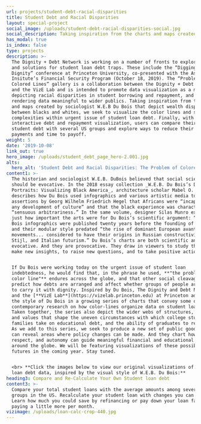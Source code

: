 ```yaml
---
url: projects/student-debt-racial-disparities
title: Student Debt and Racial Disparities
layout: special-project
social_image: /uploads/student-debt-racial-disparities-social.jpg
social_description: Taking inspiration from the charts and maps created by sociologist W.E.B Du Bois depicting wealth disparities between blacks and whites, we seek to chart the color lines and social complexities in the urgent issue of student debt.
has_modal: true
is_index: false
type: projects
description: >-
  The Dignity + Debt Network is working on a number of fronts to explore issues
  and solutions for student loan debt traps. These include the “Digging out With
  Dignity” conference at Princeton University, co-presented with the Aspen
  Insitute’s Financial Security Program (October 18, 2019). The “Problem of
  Colored Lines” gallery is a collaboration between the Dignity + Debt Network
  and the VizE Lab and is intended to promote data visualization as a medium for
  depicting racial disparities in student borrowing and repayment, and for
  rendering data meaningful to wider publics. Taking inspiration from the charts
  and maps created by sociologist W.E.B Du Bois that depict wealth disparities
  between blacks and whites, we seek to visualize the color lines and social
  complexities within urgent issue of student loan debt. Finally, with our
  interactive debt and repayment visualization, users can compare their own
  student debt with several US groups and explore ways to reduce their total
  payments and time to payoff.
weight: 5
date: '2019-10-08'
link_out: true
hero_image: /uploads/student_debt_page_hero-2.001.jpg
alts:
  hero_alt: 'Student Debt and Racial Disparities: The Problem of Colored Lines'
content1: >-
  The historian and sociologist W.E.B. DuBois believed that social science data
  should be evocative. In the 2018 essay collection _W.E.B. Du Bois’s Data
  Portraits: Visualizing Black America_, architecture scholar Mabel O. Wilson
  describes how Du Bois used infographics and various artistic media to counter
  assertions by Georg Wilhelm Friedrich Hegel that Africans were “incapable of
  any development of culture” and that the black experience was characterized by
  “sensuous arbitrariness.” In the same volume, designer Silas Munro explains
  just how important the arts were for Du Bois’s scientific argument: “The Du
  Bois infographics were published twenty years before the founding of Bauhaus,”
  and their modular style predated “the rise of dominant European avant-garde
  movements... considered to have their origins in Russian constructivism, De
  Stijl, and Italian futurism.” Du Bois’s charts are both scientific and
  evocative. And they are provocative. They draw in viewers to study them, to
  make new insights, to raise new questions, and to take positive action.


  If Du Bois were working today on the urgent issue of student loan
  indebtedness, he would find that, in the phrase he used, **"the problem of the
  color line"** endures across the globe, and that other social cleavages help
  predict how debts are arranged and affect whether groups of people are allowed
  to carry it with dignity. Inspired by Du Bois, The Dignity and Debt Network
  and the [**VizE Lab**](https://vizelab.princeton.edu) at Princeton adopting
  the style of Du Bois in a growing series of charts that convey some of the
  contemporary research on how color-lines organize data on student loan debt.
  Taken together, the series also depict the wider webs of structures, meanings,
  and values that shape the uneven circumstances with which college students and
  families take on educational debt, and the ability of graduates to repay them.
  As we add to this series, we seek to produce a new set of public goods that
  can reveal areas where policy changes can be made. And they chart how dignity,
  respect, and autonomy can guide meaningful financial and educational inclusion
  around the globe. We will be featuring visualizations of these possible
  futures in the coming year. Stay tuned.


  <br> **Click the images below to view our original visualizations of student
  loan debt data, inspired by the visual style of W.E.B. Du Bois:**
heading3: Compare and Re-Calculate Your Own Student loan debt
content3: >-
  Compare your total student loans with the average amounts among several social
  groups in the US. Recalculate your student loan with changes you can make now.
  Learn how much you could save by refinancing or pay down your loan faster by
  paying a little more per month. 
vizimage: /uploads/loan-calc-crop-440.jpg
---
```


